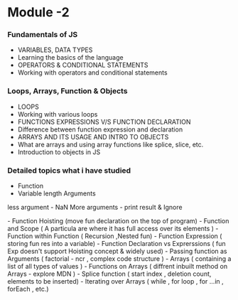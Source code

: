 # Module -2 

### Fundamentals of JS
- VARIABLES, DATA TYPES
- Learning the basics of the language
- OPERATORS & CONDITIONAL STATEMENTS 
- Working with operators and conditional statements 


### Loops, Arrays, Function & Objects
- LOOPS
- Working with various loops
- FUNCTIONS EXPRESSIONS V/S FUNCTION DECLARATION 
- Difference between  function expression and declaration 
- ARRAYS AND ITS USAGE AND INTRO TO OBJECTS
- What are arrays and using array functions like splice, slice, etc.
- Introduction to objects in JS


### Detailed topics what i have studied

- Function 
- Variable length Arguments 
<p>
less argument - NaN
More arguments - print result & Ignore 
</p>
- Function Hoisting  (move fun declaration on the top of program)
- Function and Scope ( A particula are where it has full access over its elements )
- Function within Function ( Recursion ,Nested fun)
- Function Expression ( storing fun res into a variable)
- Function Declaration vs Exprerssions ( fun Exp doesn't support Hoisting concept & widely used)
- Passing function as Arguments ( factorial - ncr , complex code structure )
- Arrays ( containing a list of all types of values )
- Functions on Arrays   ( diffrent inbuilt method on Arrays - explore  MDN )
- Splice function       ( start index , deletion count, elements to be inserted)
- Iterating over Arrays  ( while , for loop , for ...in , forEach , etc.)